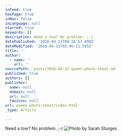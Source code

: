 ```yaml
---
inFeed: true
hasPage: true
inNav: false
inLanguage: null
starred: true
keywords: []
description: Need a tow? No problem. ;-)
datePublished: '2016-04-23T00:28:57.899Z'
dateModified: '2016-04-21T03:46:11.595Z'
title: ''
author:
  - name: ''
    url: ''
sourcePath: _posts/2016-04-21-queen-photo-shoot.md
published: true
authors: []
publisher:
  name: null
  domain: null
  url: null
  favicon: null
url: queen-photo-shoot/index.html
_type: Article

---
```

Need a tow? No problem. ;-)
![Photo by Sarah Sturges](https://the-grid-user-content.s3-us-west-2.amazonaws.com/1e2576aa-57ac-4a6c-b1bb-d0df1b62ac76.jpg)